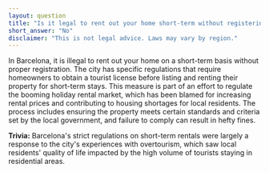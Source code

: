 ```yaml
---
layout: question
title: "Is it legal to rent out your home short-term without registering in Barcelona?"
short_answer: "No"
disclaimer: "This is not legal advice. Laws may vary by region."
---
```


In Barcelona, it is illegal to rent out your home on a short-term basis without proper registration. The city has specific regulations that require homeowners to obtain a tourist license before listing and renting their property for short-term stays. This measure is part of an effort to regulate the booming holiday rental market, which has been blamed for increasing rental prices and contributing to housing shortages for local residents. The process includes ensuring the property meets certain standards and criteria set by the local government, and failure to comply can result in hefty fines.

**Trivia:** Barcelona's strict regulations on short-term rentals were largely a response to the city's experiences with overtourism, which saw local residents' quality of life impacted by the high volume of tourists staying in residential areas.
